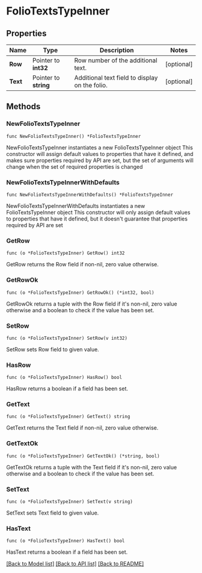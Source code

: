 # FolioTextsTypeInner

## Properties

Name | Type | Description | Notes
------------ | ------------- | ------------- | -------------
**Row** | Pointer to **int32** | Row number of the additional text. | [optional] 
**Text** | Pointer to **string** | Additional text field to display on the folio. | [optional] 

## Methods

### NewFolioTextsTypeInner

`func NewFolioTextsTypeInner() *FolioTextsTypeInner`

NewFolioTextsTypeInner instantiates a new FolioTextsTypeInner object
This constructor will assign default values to properties that have it defined,
and makes sure properties required by API are set, but the set of arguments
will change when the set of required properties is changed

### NewFolioTextsTypeInnerWithDefaults

`func NewFolioTextsTypeInnerWithDefaults() *FolioTextsTypeInner`

NewFolioTextsTypeInnerWithDefaults instantiates a new FolioTextsTypeInner object
This constructor will only assign default values to properties that have it defined,
but it doesn't guarantee that properties required by API are set

### GetRow

`func (o *FolioTextsTypeInner) GetRow() int32`

GetRow returns the Row field if non-nil, zero value otherwise.

### GetRowOk

`func (o *FolioTextsTypeInner) GetRowOk() (*int32, bool)`

GetRowOk returns a tuple with the Row field if it's non-nil, zero value otherwise
and a boolean to check if the value has been set.

### SetRow

`func (o *FolioTextsTypeInner) SetRow(v int32)`

SetRow sets Row field to given value.

### HasRow

`func (o *FolioTextsTypeInner) HasRow() bool`

HasRow returns a boolean if a field has been set.

### GetText

`func (o *FolioTextsTypeInner) GetText() string`

GetText returns the Text field if non-nil, zero value otherwise.

### GetTextOk

`func (o *FolioTextsTypeInner) GetTextOk() (*string, bool)`

GetTextOk returns a tuple with the Text field if it's non-nil, zero value otherwise
and a boolean to check if the value has been set.

### SetText

`func (o *FolioTextsTypeInner) SetText(v string)`

SetText sets Text field to given value.

### HasText

`func (o *FolioTextsTypeInner) HasText() bool`

HasText returns a boolean if a field has been set.


[[Back to Model list]](../README.md#documentation-for-models) [[Back to API list]](../README.md#documentation-for-api-endpoints) [[Back to README]](../README.md)


